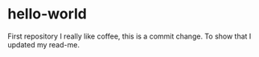 # hello-world
First repository 
I really like coffee, this is a commit change. To show that I updated my read-me. 
